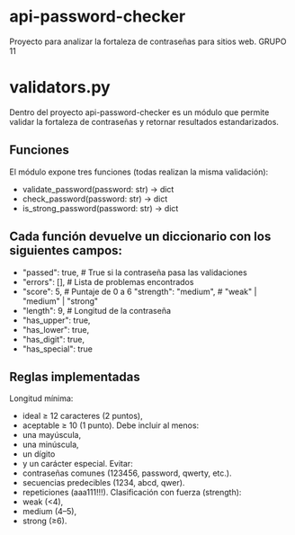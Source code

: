 # api-password-checker
Proyecto para analizar la fortaleza de contraseñas para sitios web. GRUPO 11
# validators.py 
Dentro del proyecto api-password-checker es un módulo que permite validar la fortaleza de contraseñas y retornar resultados estandarizados. 
## Funciones
El módulo expone tres funciones (todas realizan la misma validación): 
- validate_password(password: str) -> dict 
- check_password(password: str) -> dict 
- is_strong_password(password: str) -> dict
## Cada función devuelve un diccionario con los siguientes campos: 
-  "passed": true, # True si la contraseña pasa las validaciones 
-  "errors": [], # Lista de problemas encontrados 
-  "score": 5, # Puntaje de 0 a 6 "strength": "medium", # "weak" | "medium" | "strong" 
-  "length": 9, # Longitud de la contraseña 
-  "has_upper": true, 
-  "has_lower": true, 
-  "has_digit": true, 
-  "has_special": true
## Reglas implementadas 
Longitud mínima: 
-  ideal ≥ 12 caracteres (2 puntos), 
-  aceptable ≥ 10 (1 punto). 
Debe incluir al menos: 
-  una mayúscula, 
-  una minúscula, 
-  un dígito 
-  y un carácter especial. 
Evitar:
-  contraseñas comunes (123456, password, qwerty, etc.). 
-  secuencias predecibles (1234, abcd, qwer). 
-  repeticiones (aaa111!!!). 
Clasificación con fuerza (strength): 
-  weak (<4), 
-  medium (4–5), 
-  strong (≥6).